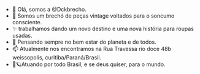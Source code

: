 - 👋 Olá, somos a @Dckbrecho.
- 👗 Somos um brechó de peças vintage voltados para o soncumo consciente.
- ✨ trabalhamos dando um novo destino e uma nova história para roupas usadas.
- 💞️ Pensando sempre no bem estar do planeta e de todos.
- 📫 Atualmente nos encontramos na Rua Travessa rio doce 48b weissopolis, curitiba/Paraná/Brasil.
- 🦊🪐Atuando por todo Brasil, e se deus quiser, para o mundo.
<!---
Dckbrecho/Dckbrecho is a ✨ special ✨ repository because its `README.md` (this file) appears on your GitHub profile.
You can click the Preview link to take a look at your changes.
--->
